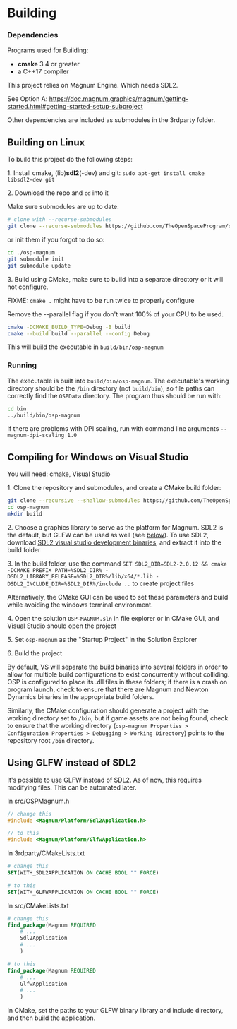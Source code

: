 # Building  
    
### Dependencies

Programs used for Building:

* **cmake** 3.4 or greater
* a C++17 compiler 

This project relies on Magnum Engine. Which needs SDL2.

See Option A: https://doc.magnum.graphics/magnum/getting-started.html#getting-started-setup-subproject

Other dependencies are included as submodules in the 3rdparty folder.


## Building on Linux
To build this project do the following steps:

1\. Install cmake, (lib)**sdl2**(-dev) and git:
`sudo apt-get install cmake libsdl2-dev git`
 
2\. Download the repo and `cd` into it

Make sure submodules are up to date:

```bash
# clone with --recurse-submodules
git clone --recurse-submodules https://github.com/TheOpenSpaceProgram/osp-magnum.git
```

or init them if you forgot to do so:

```bash
cd ./osp-magnum
git submodule init
git submodule update
```

3\. Build using CMake, make sure to build into a separate directory or it will not configure.

FIXME: `cmake .` might have to be run twice to properly configure

Remove the --parallel flag if you don't want 100% of your CPU to be used.

```bash
cmake -DCMAKE_BUILD_TYPE=Debug -B build
cmake --build build --parallel --config Debug
```

This will build the executable in `build/bin/osp-magnum`

### Running

The executable is built into `build/bin/osp-magnum`. The executable's working directory should
be the `/bin` directory (not `build/bin`), so file paths can correctly find the `OSPData`
directory. The program thus should be run with:

```bash
cd bin
../build/bin/osp-magnum
```

If there are problems with DPI scaling, run with command line arguments `--magnum-dpi-scaling 1.0`

## Compiling for Windows on Visual Studio
You will need: cmake, Visual Studio

1\. Clone the repository and submodules, and create a CMake build folder:

```bash
git clone --recursive --shallow-submodules https://github.com/TheOpenSpaceProgram/osp-magnum
cd osp-magnum
mkdir build
```

2\. Choose a graphics library to serve as the platform for Magnum. SDL2 is the
default, but GLFW can be used as well (see [below](#using-glfw-instead-of-sdl2)). To use SDL2, download [SDL2 visual studio development binaries](https://www.libsdl.org/release/SDL2-devel-2.0.12-VC.zip), and extract it into the build folder

3\. In the build folder, use the command `SET SDL2_DIR=SDL2-2.0.12 && cmake -DCMAKE_PREFIX_PATH=%SDL2_DIR% -DSDL2_LIBRARY_RELEASE=%SDL2_DIR%/lib/x64/*.lib -DSDL2_INCLUDE_DIR=%SDL2_DIR%/include ..` to create project files

Alternatively, the CMake GUI can be used to set these parameters and build while
avoiding the windows terminal environment.

4\. Open the solution `OSP-MAGNUM.sln` in file explorer or in CMake GUI, and Visual Studio should open the project

5\. Set `osp-magnum` as the "Startup Project" in the Solution Explorer

6\. Build the project

By default, VS will separate the build binaries into several folders in order to
allow for multiple build configurations to exist concurrently without colliding.
OSP is configured to place its .dll files in these folders; if there is a crash
on program launch, check to ensure that there are Magnum and Newton Dynamics
binaries in the appropriate build folders.

Similarly, the CMake configuration should generate a project with the working
directory set to `/bin`, but if game assets are not being found, check to ensure
that the working directory (`osp-magnum Properties > Configuration Properties >
Debugging > Working Directory`) points to the repository root `/bin` directory.

## Using GLFW instead of SDL2

It's possible to use GLFW instead of SDL2. As of now, this requires modifying
files. This can be automated later.

In src/OSPMagnum.h

```cpp
// change this
#include <Magnum/Platform/Sdl2Application.h>

// to this
#include <Magnum/Platform/GlfwApplication.h>
```

In 3rdparty/CMakeLists.txt

```cmake
# change this
SET(WITH_SDL2APPLICATION ON CACHE BOOL "" FORCE)

# to this
SET(WITH_GLFWAPPLICATION ON CACHE BOOL "" FORCE)
```

In src/CMakeLists.txt

```cmake
# change this
find_package(Magnum REQUIRED
    # ...
    Sdl2Application
    # ...
    )

# to this
find_package(Magnum REQUIRED
    # ...
    GlfwApplication
    # ...
    )
```

In CMake, set the paths to your GLFW binary library and include directory, and then build the application.
